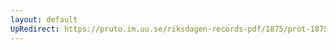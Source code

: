 ```yaml
---
layout: default
UpRedirect: https://pruto.im.uu.se/riksdagen-records-pdf/1875/prot-1875--fk--038.pdf
---
```

